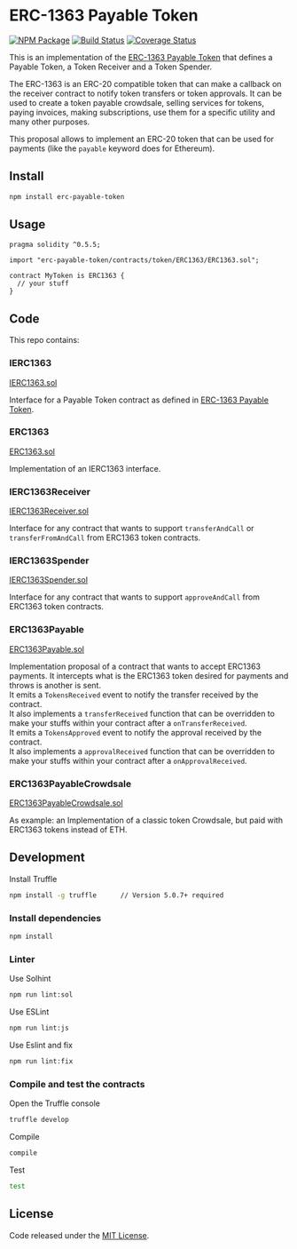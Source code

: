 # ERC-1363 Payable Token

[![NPM Package](https://img.shields.io/npm/v/erc-payable-token.svg?style=flat-square)](https://www.npmjs.org/package/erc-payable-token) 
[![Build Status](https://travis-ci.org/vittominacori/erc1363-payable-token.svg?branch=master)](https://travis-ci.org/vittominacori/erc1363-payable-token) 
[![Coverage Status](https://coveralls.io/repos/github/vittominacori/erc1363-payable-token/badge.svg?branch=master)](https://coveralls.io/github/vittominacori/erc1363-payable-token?branch=master) 

This is an implementation of the [ERC-1363 Payable Token](https://github.com/ethereum/EIPs/issues/1363) that defines a Payable Token, a Token Receiver and a Token Spender.

The ERC-1363 is an ERC-20 compatible token that can make a callback on the receiver contract to notify token transfers or token approvals.
It can be used to create a token payable crowdsale, selling services for tokens, paying invoices, making subscriptions, use them for a specific utility and many other purposes.

This proposal allows to implement an ERC-20 token that can be used for payments (like the `payable` keyword does for Ethereum). 

## Install

```bash
npm install erc-payable-token
```

## Usage

```solidity
pragma solidity ^0.5.5;

import "erc-payable-token/contracts/token/ERC1363/ERC1363.sol";

contract MyToken is ERC1363 {
  // your stuff
}
```

## Code

This repo contains:

### IERC1363

[IERC1363.sol](https://github.com/vittominacori/erc1363-payable-token/blob/master/contracts/token/ERC1363/IERC1363.sol)

Interface for a Payable Token contract as defined in [ERC-1363 Payable Token](https://github.com/ethereum/EIPs/issues/1363).

### ERC1363

[ERC1363.sol](https://github.com/vittominacori/erc1363-payable-token/blob/master/contracts/token/ERC1363/ERC1363.sol)

Implementation of an IERC1363 interface.

### IERC1363Receiver

[IERC1363Receiver.sol](https://github.com/vittominacori/erc1363-payable-token/blob/master/contracts/token/ERC1363/IERC1363Receiver.sol)

Interface for any contract that wants to support `transferAndCall` or `transferFromAndCall` from ERC1363 token contracts.

### IERC1363Spender

[IERC1363Spender.sol](https://github.com/vittominacori/erc1363-payable-token/blob/master/contracts/token/ERC1363/IERC1363Spender.sol)

Interface for any contract that wants to support `approveAndCall` from ERC1363 token contracts.

### ERC1363Payable

[ERC1363Payable.sol](https://github.com/vittominacori/erc1363-payable-token/blob/master/contracts/proposals/ERC1363Payable.sol)

Implementation proposal of a contract that wants to accept ERC1363 payments. It intercepts what is the ERC1363 token desired for payments and throws is another is sent.   
It emits a `TokensReceived` event to notify the transfer received by the contract.  
It also implements a `transferReceived` function that can be overridden to make your stuffs within your contract after a `onTransferReceived`.  
It emits a `TokensApproved` event to notify the approval received by the contract.  
It also implements a `approvalReceived` function that can be overridden to make your stuffs within your contract after a `onApprovalReceived`. 

### ERC1363PayableCrowdsale

[ERC1363PayableCrowdsale.sol](https://github.com/vittominacori/erc1363-payable-token/blob/master/contracts/examples/ERC1363PayableCrowdsale.sol)

As example: an Implementation of a classic token Crowdsale, but paid with ERC1363 tokens instead of ETH.


## Development

Install Truffle

```bash
npm install -g truffle      // Version 5.0.7+ required
```

### Install dependencies

```bash
npm install
```

### Linter

Use Solhint

```bash
npm run lint:sol
```

Use ESLint

```bash
npm run lint:js
```

Use Eslint and fix

```bash
npm run lint:fix
```

### Compile and test the contracts
 
Open the Truffle console

```bash
truffle develop
```

Compile 

```bash
compile 
```

Test

```bash
test
```

## License

Code released under the [MIT License](https://github.com/vittominacori/erc1363-payable-token/blob/master/LICENSE).
